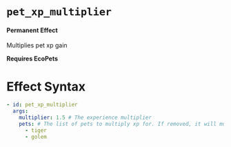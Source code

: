 # `pet_xp_multiplier`
#### Permanent Effect

Multiplies pet xp gain

**Requires EcoPets**

# Effect Syntax
```yaml
- id: pet_xp_multiplier
  args:
    multiplier: 1.5 # The experience multiplier
    pets: # The list of pets to multiply xp for. If removed, it will multiply all pets.
      - tiger
      - golem 
```
